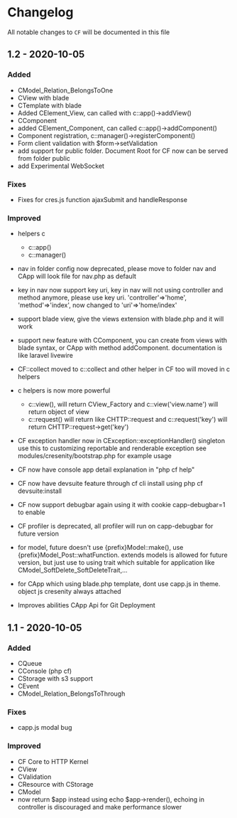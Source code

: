 # Changelog

All notable changes to `CF` will be documented in this file

## 1.2 - 2020-10-05

### Added

- CModel_Relation_BelongsToOne
- CView with blade
- CTemplate with blade
- Added CElement_View, can called with c::app()->addView()
- CComponent
- added CElement_Component, can called c::app()->addComponent()
- Component registration, c::manager()->registerComponent()
- Form client validation with $form->setValidation
- add support for public folder. Document Root for CF now can be served from folder public
- add Experimental WebSocket

### Fixes

- Fixes for cres.js function ajaxSubmit and handleResponse

### Improved

- helpers c
  - c::app()
  - c::manager()

- nav in folder config now deprecated, please move to folder nav and CApp will
  look file for nav.php as default

- key in nav now support key uri, key in nav will not using controller
  and method anymore, please use key uri.
  'controller'=>'home',
  'method'=>'index',
  now changed to
  'uri'=>'home/index'

- support blade view, give the views extension with blade.php and it will work

- support new feature with CComponent, you can create from views with
  blade syntax, or CApp with method addComponent. documentation is like
  laravel livewire

- CF::collect moved to c::collect and other helper in CF too will
  moved in c helpers

- c helpers is now more powerful
  - c::view(), will return CView_Factory and c::view('view.name') will return
    object of view
  - c::request() will return like CHTTP::request and c::request('key') will
    return CHTTP::request->get('key')

- CF exception handler now in CException::exceptionHandler() singleton
  use this to customizing reportable and renderable exception
  see modules/cresenity/bootstrap.php for example usage

- CF now have console app
  detail explanation in "php cf help"

- CF now have devsuite feature through cf cli
  install using php cf devsuite:install

- CF now support debugbar again
  using it with cookie capp-debugbar=1 to enable

- CF profiler is deprecated, all profiler will run on capp-debugbar for
  future version

- for model, future doesn't use {prefix}Model::make(),
  use {prefix}Model_Post::whatFunction.
  extends models is allowed for future version,
  but just use to using trait which suitable for application
  like CModel_SoftDelete_SoftDeleteTrait,...

- for CApp which using blade.php template, dont use capp.js in theme.
  object js cresenity always attached

- Improves abilities CApp Api for Git Deployment

## 1.1 - 2020-10-05

### Added

- CQueue
- CConsole (php cf)
- CStorage with s3 support
- CEvent
- CModel_Relation_BelongsToThrough

### Fixes

- capp.js modal bug

### Improved

- CF Core to HTTP Kernel
- CView
- CValidation
- CResource with CStorage
- CModel
- now return $app instead using echo $app->render(),
  echoing in controller is discouraged and make performance slower
